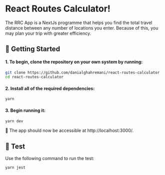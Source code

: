 # React Routes Calculator!

The RRC App is a NextJs programme that helps you find the total travel distance between any number of locations you enter. Because of this, you may plan your trip with greater efficiency.

## 🏁 Getting Started

#### 1. To begin, clone the repository on your own system by running:

```bash
git clone https://github.com/danialghahremani/react-routes-calculator
cd react-routes-calculator
```

#### 2. Install all of the required dependencies:

```bash
yarn
```

#### 3. Begin running it:

```bash
yarn dev
```

🚀 The app should now be accessible at http://localhost:3000/.

## 🧪 Test

Use the following command to run the test:

```bash
yarn jest
```
